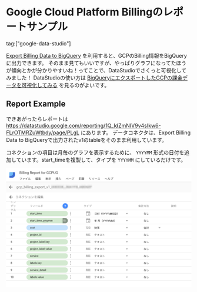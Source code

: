 # Google Cloud Platform Billingのレポートサンプル

tag:["google-data-studio"]

[Export Billing Data to BigQuery](https://cloud.google.com/billing/docs/how-to/export-data-bigquery) を利用すると、GCPのBilling情報をBigQueryに出力できます。
そのまま見てもいいですが、やっぱりグラフになってたほうが傾向とかが分かりやすいね！ってことで、DataStudioでさくっと可視化してみました！
DataStudioの使い方は [BigQueryにエクスポートしたGCPの課金データを可視化してみる](https://qiita.com/tora470/items/0a3879426d6acc9f0d14) を見るのがよいです。

## Report Example

できあがったらレポートは https://datastudio.google.com/reporting/1Q_IdZmNIV9v4sIkw6-FLrOTMRZuWtbdy/page/PLgL にあります。
データコネクタは、Export Billing Data to BigQueryで出力されたv1のtableをそのまま利用しています。

コネクションの項目は月毎のグラフを表示するために、 `YYYYMM` 形式の日付を追加しています。start_timeを複製して、タイプを `YYYYMM` にしているだけです。

![コネクション項目](datastudio-connection.png "コネクション項目")